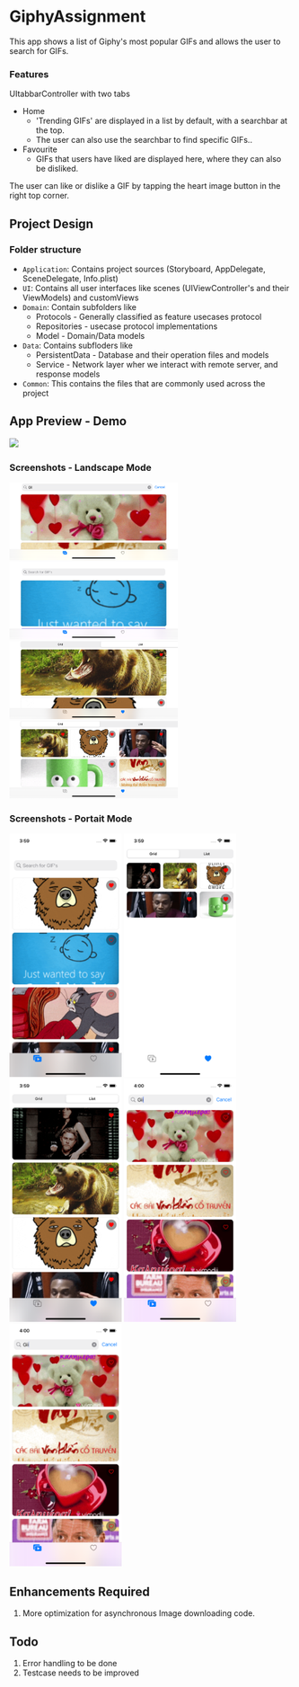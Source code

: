 # GiphyAssignment

This app shows a list of Giphy's most popular GIFs and allows the user to search for GIFs.

### Features

UItabbarController with two tabs

- Home
  - 'Trending GIFs' are displayed in a list by default, with a searchbar at the top.
  - The user can also use the searchbar to find specific GIFs..
- Favourite
  - GIFs that users have liked are displayed here, where they can also be disliked.

The user can like or dislike a GIF by tapping the heart image button in the right top corner.

## Project Design

### Folder structure
  - `Application`: Contains project sources (Storyboard, AppDelegate, SceneDelegate, Info.plist)
  - `UI`: Contains all user interfaces like scenes (UIViewController's and their ViewModels) and customViews
  - `Domain`: Contain subfolders like
      - Protocols - Generally classified as feature usecases protocol
      - Repositories - usecase protocol implementations
      - Model - Domain/Data models
  - `Data`: Contains subfloders like
      - PersistentData - Database and their operation files and models
      - Service - Network layer wher we interact with remote server, and response models
  - `Common`: This contains the files that are commonly used across the project

## App Preview - Demo
<img src="https://github.com/SrikanthRaju/GiphyAssignment/blob/main/docs/Demo.gif?raw=true" width="400"></img>

### Screenshots - Landscape Mode

<img src="https://github.com/SrikanthRaju/GiphyAssignment/blob/main/docs/Landscape/1.png?raw=true" width="300"></img>
<img src="https://github.com/SrikanthRaju/GiphyAssignment/blob/main/docs/Landscape/2.png?raw=true" width="300"></img>
<img src="https://github.com/SrikanthRaju/GiphyAssignment/blob/main/docs/Landscape/3.png?raw=true" width="300"></img>
<img src="https://github.com/SrikanthRaju/GiphyAssignment/blob/main/docs/Landscape/4.png?raw=true" width="300"></img>

### Screenshots - Portait Mode

<img src="https://github.com/SrikanthRaju/GiphyAssignment/blob/main/docs/Potrait/1.png?raw=true" width="200"></img>
<img src="https://github.com/SrikanthRaju/GiphyAssignment/blob/main/docs/Potrait/2.png?raw=true" width="200"></img>
<img src="https://github.com/SrikanthRaju/GiphyAssignment/blob/main/docs/Potrait/3.png?raw=true" width="200"></img>
<img src="https://github.com/SrikanthRaju/GiphyAssignment/blob/main/docs/Potrait/4.png?raw=true" width="200"></img>
<img src="https://github.com/SrikanthRaju/GiphyAssignment/blob/main/docs/Potrait/5.png?raw=true" width="200"></img>


## Enhancements Required
1. More optimization for asynchronous Image downloading code.


## Todo
1. Error handling to be done
2. Testcase needs to be improved

